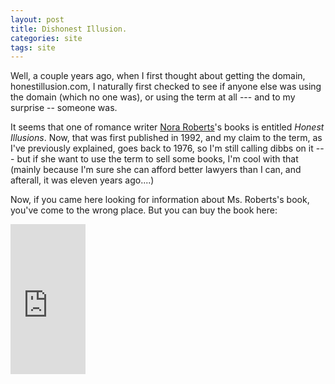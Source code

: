 ```yaml
---
layout: post
title: Dishonest Illusion.
categories: site
tags: site
---
```

Well, a couple years ago, when I first thought about getting the domain, honestillusion.com, I naturally first checked to see if anyone else was using the domain (which no one was), or using the term at all --- and to my surprise -- someone was.

It seems that one of romance writer [Nora Roberts](http://www.noraroberts.com)'s books is entitled *Honest Illusions*.  Now, that was first published in 1992, and my claim to the term, as I've previously explained, goes back to 1976, so I'm still calling dibbs on it --- but if she want to use the term to sell some books, I'm cool with that (mainly because I'm sure she can afford better lawyers than I can, and afterall, it was eleven years ago....)

Now, if you came here looking for information about Ms. Roberts's book, you've come to the wrong place. But you can buy the book here:

<iframe src="http://rcm.amazon.com/e/cm?t=njtheatercom-20&o=1&p=8&l=as1&asins=B004J8HX4A&ref=tf_til&fc1=000000&IS2=1&lt1=_blank&m=amazon&lc1=0000FF&bc1=000000&bg1=FFFFFF&f=ifr" style="width:120px;height:240px;" scrolling="no" marginwidth="0" marginheight="0" frameborder="0"></iframe>

